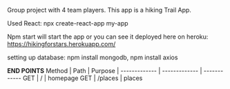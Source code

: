 Group project with 4 team players. This app is a hiking Trail App.

Used React: npx create-react-app my-app


Npm start will start the app or you can see it deployed here on heroku: https://hikingforstars.herokuapp.com/

setting up database: npm install mongodb, npm install axios


**END POINTS**
Method | Path | Purpose | 
------------- | ------------- | ------------ 
GET  | /  | homepage
GET  | /places  | places